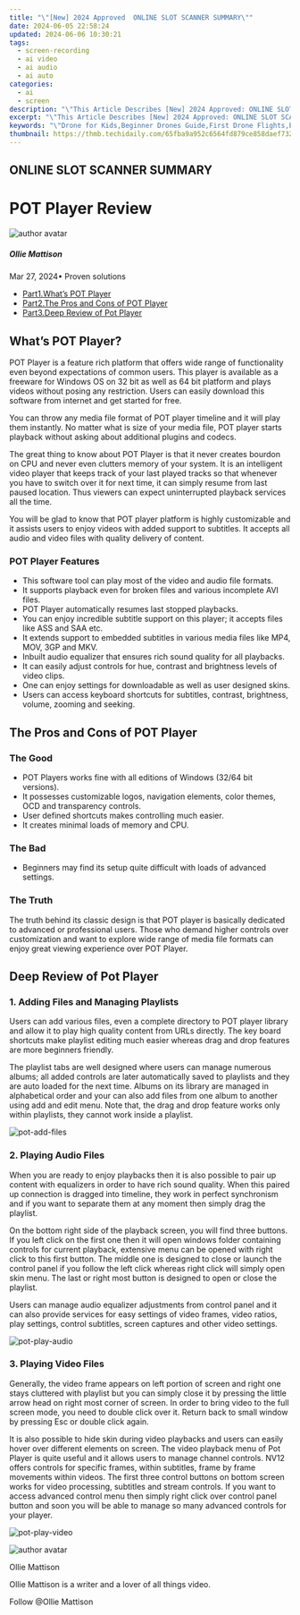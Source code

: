 ```yaml
---
title: "\"[New] 2024 Approved  ONLINE SLOT SCANNER SUMMARY\""
date: 2024-06-05 22:58:24
updated: 2024-06-06 10:30:21
tags: 
  - screen-recording
  - ai video
  - ai audio
  - ai auto
categories: 
  - ai
  - screen
description: "\"This Article Describes [New] 2024 Approved: ONLINE SLOT SCANNER SUMMARY\""
excerpt: "\"This Article Describes [New] 2024 Approved: ONLINE SLOT SCANNER SUMMARY\""
keywords: "\"Drone for Kids,Beginner Drones Guide,First Drone Flights,Easy Flying Drones,Kid-Friendly Drones,Simple Drones Starter,Basic Drones for Kids\""
thumbnail: https://thmb.techidaily.com/65fba9a952c6564fd879ce858daef732be8f2531c9874f65aafa43e482841322.jpg
---
```


## ONLINE SLOT SCANNER SUMMARY

# POT Player Review

![author avatar](https://images.wondershare.com/filmora/article-images/ollie-mattison.jpg)

##### Ollie Mattison

 Mar 27, 2024• Proven solutions

* [Part1.What’s POT Player](#part1)
* [Part2.The Pros and Cons of POT Player](#part2)
* [Part3.Deep Review of Pot Player](#part3)

## What’s POT Player?

 POT Player is a feature rich platform that offers wide range of functionality even beyond expectations of common users. This player is available as a freeware for Windows OS on 32 bit as well as 64 bit platform and plays videos without posing any restriction. Users can easily download this software from internet and get started for free.

 You can throw any media file format of POT player timeline and it will play them instantly. No matter what is size of your media file, POT player starts playback without asking about additional plugins and codecs.

 The great thing to know about POT Player is that it never creates bourdon on CPU and never even clutters memory of your system. It is an intelligent video player that keeps track of your last played tracks so that whenever you have to switch over it for next time, it can simply resume from last paused location. Thus viewers can expect uninterrupted playback services all the time.

 You will be glad to know that POT player platform is highly customizable and it assists users to enjoy videos with added support to subtitles. It accepts all audio and video files with quality delivery of content.

### POT Player Features

* This software tool can play most of the video and audio file formats.
* It supports playback even for broken files and various incomplete AVI files.
* POT Player automatically resumes last stopped playbacks.
* You can enjoy incredible subtitle support on this player; it accepts files like ASS and SAA etc.
* It extends support to embedded subtitles in various media files like MP4, MOV, 3GP and MKV.
* Inbuilt audio equalizer that ensures rich sound quality for all playbacks.
* It can easily adjust controls for hue, contrast and brightness levels of video clips.
* One can enjoy settings for downloadable as well as user designed skins.
* Users can access keyboard shortcuts for subtitles, contrast, brightness, volume, zooming and seeking.

## The Pros and Cons of POT Player

### The Good

* POT Players works fine with all editions of Windows (32/64 bit versions).
* It possesses customizable logos, navigation elements, color themes, OCD and transparency controls.
* User defined shortcuts makes controlling much easier.
* It creates minimal loads of memory and CPU.

### The Bad

* Beginners may find its setup quite difficult with loads of advanced settings.

### The Truth

 The truth behind its classic design is that POT player is basically dedicated to advanced or professional users. Those who demand higher controls over customization and want to explore wide range of media file formats can enjoy great viewing experience over POT Player.

## Deep Review of Pot Player

### 1\. Adding Files and Managing Playlists

 Users can add various files, even a complete directory to POT player library and allow it to play high quality content from URLs directly. The key board shortcuts make playlist editing much easier whereas drag and drop features are more beginners friendly.

 The playlist tabs are well designed where users can manage numerous albums; all added controls are later automatically saved to playlists and they are auto loaded for the next time. Albums on its library are managed in alphabetical order and your can also add files from one album to another using add and edit menu. Note that, the drag and drop feature works only within playlists, they cannot work inside a playlist.

![ pot-add-files](https://images.wondershare.com/filmora/article-images/pot-add-files.jpg)

### 2\. Playing Audio Files

 When you are ready to enjoy playbacks then it is also possible to pair up content with equalizers in order to have rich sound quality. When this paired up connection is dragged into timeline, they work in perfect synchronism and if you want to separate them at any moment then simply drag the playlist.

 On the bottom right side of the playback screen, you will find three buttons. If you left click on the first one then it will open windows folder containing controls for current playback, extensive menu can be opened with right click to this first button. The middle one is designed to close or launch the control panel if you follow the left click whereas right click will simply open skin menu. The last or right most button is designed to open or close the playlist.

 Users can manage audio equalizer adjustments from control panel and it can also provide services for easy settings of video frames, video ratios, play settings, control subtitles, screen captures and other video settings.

![pot-play-audio ](https://images.wondershare.com/filmora/article-images/pot-play-audio.jpg)

### 3\. Playing Video Files

 Generally, the video frame appears on left portion of screen and right one stays cluttered with playlist but you can simply close it by pressing the little arrow head on right most corner of screen. In order to bring video to the full screen mode, you need to double click over it. Return back to small window by pressing Esc or double click again.

 It is also possible to hide skin during video playbacks and users can easily hover over different elements on screen. The video playback menu of Pot Player is quite useful and it allows users to manage channel controls. NV12 offers controls for specific frames, within subtitles, frame by frame movements within videos. The first three control buttons on bottom screen works for video processing, subtitles and stream controls. If you want to access advanced control menu then simply right click over control panel button and soon you will be able to manage so many advanced controls for your player.

![pot-play-video ](https://images.wondershare.com/filmora/article-images/pot-play-video.jpg)

![author avatar](https://images.wondershare.com/filmora/article-images/ollie-mattison.jpg)

Ollie Mattison

Ollie Mattison is a writer and a lover of all things video.

Follow @Ollie Mattison


<ins class="adsbygoogle"
     style="display:block"
     data-ad-format="autorelaxed"
     data-ad-client="ca-pub-7571918770474297"
     data-ad-slot="1223367746"></ins>



<ins class="adsbygoogle"
     style="display:block"
     data-ad-client="ca-pub-7571918770474297"
     data-ad-slot="8358498916"
     data-ad-format="auto"
     data-full-width-responsive="true"></ins>

